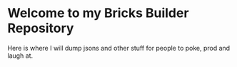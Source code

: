 # Welcome to my Bricks Builder Repository
Here is where I will dump jsons and other stuff for people to poke, prod and laugh at.
